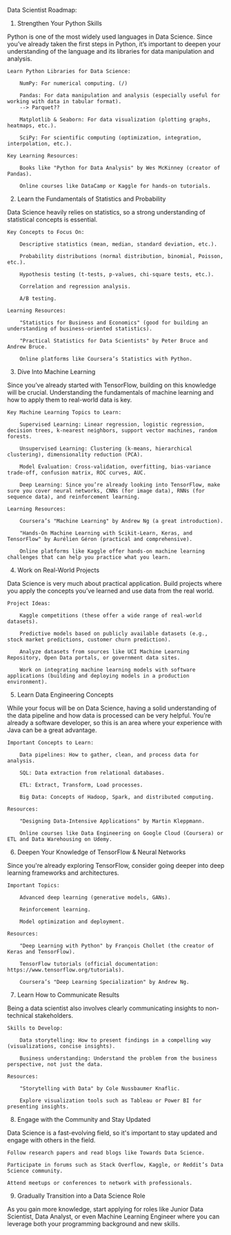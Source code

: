 Data Scientist Roadmap:

1. Strengthen Your Python Skills

Python is one of the most widely used languages in Data Science. Since you’ve already taken the first steps in Python, it’s important to deepen your understanding of the language and its libraries for data manipulation and analysis.

    Learn Python Libraries for Data Science:

        NumPy: For numerical computing. (/)

        Pandas: For data manipulation and analysis (especially useful for working with data in tabular format).
        --> Parquet??

        Matplotlib & Seaborn: For data visualization (plotting graphs, heatmaps, etc.).

        SciPy: For scientific computing (optimization, integration, interpolation, etc.).

    Key Learning Resources:

        Books like "Python for Data Analysis" by Wes McKinney (creator of Pandas).

        Online courses like DataCamp or Kaggle for hands-on tutorials.

2. Learn the Fundamentals of Statistics and Probability

Data Science heavily relies on statistics, so a strong understanding of statistical concepts is essential.

    Key Concepts to Focus On:

        Descriptive statistics (mean, median, standard deviation, etc.).

        Probability distributions (normal distribution, binomial, Poisson, etc.).

        Hypothesis testing (t-tests, p-values, chi-square tests, etc.).

        Correlation and regression analysis.

        A/B testing.

    Learning Resources:

        "Statistics for Business and Economics" (good for building an understanding of business-oriented statistics).

        "Practical Statistics for Data Scientists" by Peter Bruce and Andrew Bruce.

        Online platforms like Coursera’s Statistics with Python.

3. Dive Into Machine Learning

Since you’ve already started with TensorFlow, building on this knowledge will be crucial. Understanding the fundamentals of machine learning and how to apply them to real-world data is key.

    Key Machine Learning Topics to Learn:

        Supervised Learning: Linear regression, logistic regression, decision trees, k-nearest neighbors, support vector machines, random forests.

        Unsupervised Learning: Clustering (k-means, hierarchical clustering), dimensionality reduction (PCA).

        Model Evaluation: Cross-validation, overfitting, bias-variance trade-off, confusion matrix, ROC curves, AUC.

        Deep Learning: Since you’re already looking into TensorFlow, make sure you cover neural networks, CNNs (for image data), RNNs (for sequence data), and reinforcement learning.

    Learning Resources:

        Coursera’s "Machine Learning" by Andrew Ng (a great introduction).

        "Hands-On Machine Learning with Scikit-Learn, Keras, and TensorFlow" by Aurélien Géron (practical and comprehensive).

        Online platforms like Kaggle offer hands-on machine learning challenges that can help you practice what you learn.

4. Work on Real-World Projects

Data Science is very much about practical application. Build projects where you apply the concepts you’ve learned and use data from the real world.

    Project Ideas:

        Kaggle competitions (these offer a wide range of real-world datasets).

        Predictive models based on publicly available datasets (e.g., stock market predictions, customer churn prediction).

        Analyze datasets from sources like UCI Machine Learning Repository, Open Data portals, or government data sites.

        Work on integrating machine learning models with software applications (building and deploying models in a production environment).

5. Learn Data Engineering Concepts

While your focus will be on Data Science, having a solid understanding of the data pipeline and how data is processed can be very helpful. You’re already a software developer, so this is an area where your experience with Java can be a great advantage.

    Important Concepts to Learn:

        Data pipelines: How to gather, clean, and process data for analysis.

        SQL: Data extraction from relational databases.

        ETL: Extract, Transform, Load processes.

        Big Data: Concepts of Hadoop, Spark, and distributed computing.

    Resources:

        "Designing Data-Intensive Applications" by Martin Kleppmann.

        Online courses like Data Engineering on Google Cloud (Coursera) or ETL and Data Warehousing on Udemy.

6. Deepen Your Knowledge of TensorFlow & Neural Networks

Since you're already exploring TensorFlow, consider going deeper into deep learning frameworks and architectures.

    Important Topics:

        Advanced deep learning (generative models, GANs).

        Reinforcement learning.

        Model optimization and deployment.

    Resources:

        "Deep Learning with Python" by François Chollet (the creator of Keras and TensorFlow).

        TensorFlow tutorials (official documentation: https://www.tensorflow.org/tutorials).

        Coursera’s "Deep Learning Specialization" by Andrew Ng.

7. Learn How to Communicate Results

Being a data scientist also involves clearly communicating insights to non-technical stakeholders.

    Skills to Develop:

        Data storytelling: How to present findings in a compelling way (visualizations, concise insights).

        Business understanding: Understand the problem from the business perspective, not just the data.

    Resources:

        "Storytelling with Data" by Cole Nussbaumer Knaflic.

        Explore visualization tools such as Tableau or Power BI for presenting insights.

8. Engage with the Community and Stay Updated

Data Science is a fast-evolving field, so it's important to stay updated and engage with others in the field.

    Follow research papers and read blogs like Towards Data Science.

    Participate in forums such as Stack Overflow, Kaggle, or Reddit’s Data Science community.

    Attend meetups or conferences to network with professionals.

9. Gradually Transition into a Data Science Role

As you gain more knowledge, start applying for roles like Junior Data Scientist, Data Analyst, or even Machine Learning Engineer where you can leverage both your programming background and new skills.